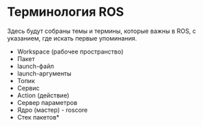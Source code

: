 # Терминология ROS

Здесь будут собраны темы и термины, которые важны в ROS, с указанием, где искать первые упоминания.

- Workspace (рабочее пространство)
- Пакет
- launch-файл
- launch-аргументы
- Топик
- Сервис
- Action (действие)
- Сервер параметров
- Ядро (мастер) - roscore
- Стек пакетов*
